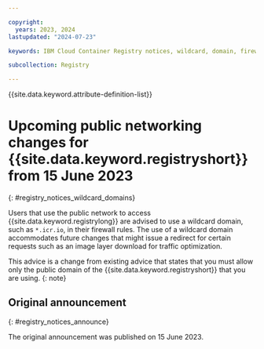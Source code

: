 ```yaml
---

copyright:
  years: 2023, 2024
lastupdated: "2024-07-23"

keywords: IBM Cloud Container Registry notices, wildcard, domain, firewall

subcollection: Registry

---
```


{{site.data.keyword.attribute-definition-list}}

# Upcoming public networking changes for {{site.data.keyword.registryshort}} from 15 June 2023
{: #registry_notices_wildcard_domains}

Users that use the public network to access {{site.data.keyword.registrylong}} are advised to use a wildcard domain, such as `*.icr.io`, in their firewall rules. The use of a wildcard domain accommodates future changes that might issue a redirect for certain requests such as an image layer download for traffic optimization.

This advice is a change from existing advice that states that you must allow only the public domain of the {{site.data.keyword.registryshort}} that you are using.
{: note}

## Original announcement
{: #registry_notices_announce}

The original announcement was published on 15 June 2023.

